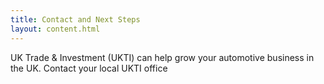 ```yaml
---
title: Contact and Next Steps
layout: content.html
---
```


UK Trade & Investment (UKTI) can help grow your automotive business in the UK. Contact your local UKTI office  